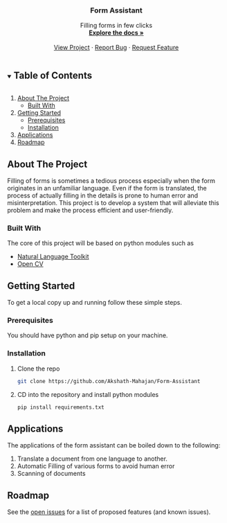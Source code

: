 <p align="center">

<!--
  <a href="https://github.com/github_username/repo_name">
    <img src="images/logo.png" alt="Logo" width="80" height="80">
  </a>
-->

<h3 align="center">Form Assistant</h3>

<p align="center">
    Filling forms in few clicks
<br />
<a href="https://github.com/Akshath-Mahajan/Form-Assistant"><strong>Explore the docs »</strong></a>
<br />
<br />
<a href="https://github.com/Akshath-Mahajan/Form-Assistant">View Project</a>
·
<a href="https://github.com/Akshath-Mahajan/Form-Assistant/issues">Report Bug</a>
·
<a href="https://github.com/Akshath-Mahajan/Form-Assistant/issues">Request Feature</a>

</p>
</p>

<!-- TABLE OF CONTENTS -->

<details open="open">
  <summary><h2 style="display: inline-block">Table of Contents</h2></summary>
  <ol>
    <li>
      <a href="#about-the-project">About The Project</a>
      <ul>
        <li><a href="#built-with">Built With</a></li>
      </ul>
    </li>
    <li>
      <a href="#getting-started">Getting Started</a>
      <ul>
        <li><a href="#prerequisites">Prerequisites</a></li>
        <li><a href="#installation">Installation</a></li>
      </ul>
    </li>
    <li><a href="#applications">Applications</a>
<li><a href="#roadmap">Roadmap</a></li>
  </ol>
</details>

<!-- ABOUT THE PROJECT -->

## About The Project

<!--
[![Product Name Screen Shot][product-screenshot]](https://example.com)
-->

Filling of forms is sometimes a tedious process especially when the form originates in an unfamiliar language. Even if the form is translated, the process of actually filling in the details is prone to human error and misinterpretation. This project is to develop a system that will alleviate this problem and make the process efficient and user-friendly.

<!--
Here's a blank template to get started:
**To avoid retyping too much info. Do a search and replace with your text editor for the following:**
`github_username`, `repo_name`, `twitter_handle`, `email`, `project_title`, `project_description`
-->

### Built With

The core of this project will be based on python modules such as

* [Natural Language Toolkit](https://www.nltk.org/)
* [Open CV](https://opencv.org/)

<!-- GETTING STARTED -->

## Getting Started

To get a local copy up and running follow these simple steps.

### Prerequisites

You should have python and pip setup on your machine.

### Installation

1. Clone the repo
   ```sh
   git clone https://github.com/Akshath-Mahajan/Form-Assistant
   ```
2. CD into the repository and install python modules
   ```sh
   pip install requirements.txt
   ```

<!-- USAGE EXAMPLES -->

## Applications

The applications of the form assistant can be boiled down to the following:

1. Translate a document from one language to another.
2. Automatic Filling of various forms to avoid human error
3. Scanning of documents

<!-- ROADMAP -->

## Roadmap

See the [open issues](https://github.com/github_username/repo_name/issues) for a list of proposed features (and known issues).

<!-- CONTRIBUTING -->

<!-- MARKDOWN LINKS & IMAGES -->

<!-- https://www.markdownguide.org/basic-syntax/#reference-style-links -->


